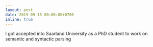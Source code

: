 ```yaml
---
layout: post
date: 2019-09-15 00:00:00+0700
inline: true
---
```


I got accepted into Saarland University as a PhD student to work on semantic and syntactic parsing